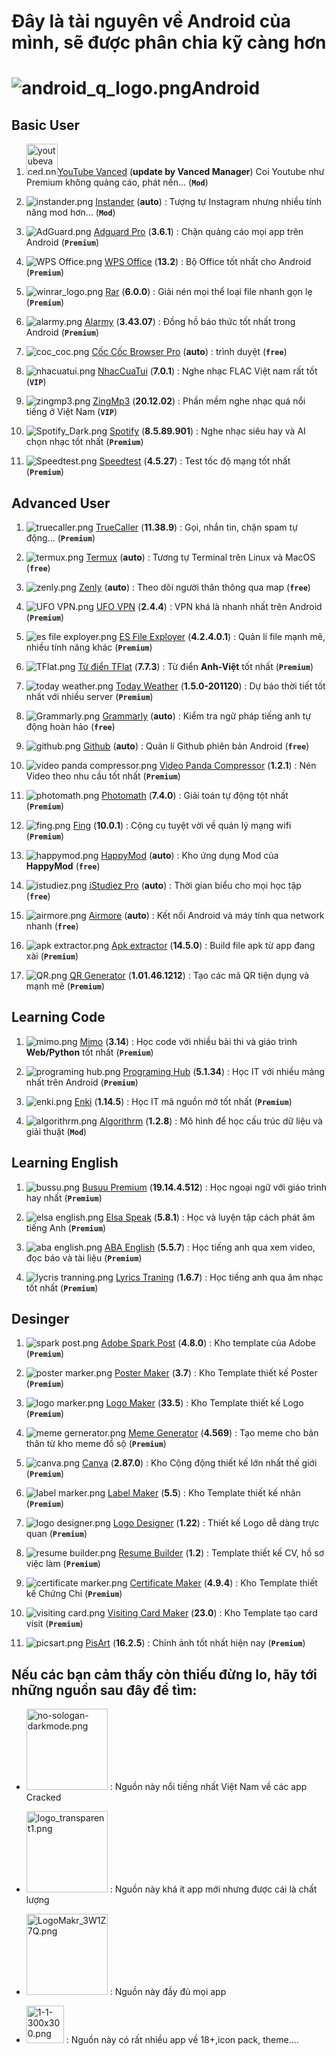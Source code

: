 # Đây là tài nguyên về Android của mình, sẽ được phân chia kỹ càng hơn

# ![android_q_logo.png](https://raw.githubusercontent.com/Zenfection/Image/master/2020/11/27-08-55-37-android_q_logo.png)Android

## Basic User

1. <img src="https://raw.githubusercontent.com/Zenfection/Image/master/2020/11/28-15-12-28-youtubevaced.png" title="" alt="youtubevaced.png" width="50">[YouTube Vanced](https://vancedapp.com/) (**update by Vanced Manager**) Coi Youtube như Premium không quảng cáo, phát nền... (**`Mod`**)

2. ![instander.png](https://raw.githubusercontent.com/Zenfection/Image/master/2020/11/28-15-17-48-instander.png) [Instander](https://thedise.me/instander/) (**auto**) : Tượng tự Instagram nhưng nhiều tính năng mod hơn... (**`Mod`**)

3. ![AdGuard.png](https://raw.githubusercontent.com/Zenfection/Image/master/2020/11/28-15-20-34-AdGuard.png) [Adguard Pro](https://app.box.com/s/oyjtyyj0ievmb7ehtx2rfy7p4yqb3ppe) (**3.6.1**) : Chặn quảng cáo mọi app trên Android (**`Premium`**)

4. ![WPS Office.png](https://raw.githubusercontent.com/Zenfection/Image/master/2020/11/28-15-15-27-WPS%20Office.png) [WPS Office](https://app.box.com/s/31qs5ufvz61qipkcvu0a3pdmddxhwi8d) (**13.2**) : Bộ Office tốt nhất cho Android (**`Premium`**)

5. ![winrar_logo.png](https://raw.githubusercontent.com/Zenfection/Image/master/2020/11/28-15-25-15-winrar_logo.png) [Rar](https://app.box.com/s/a3rjcud4vrbgt5h4qgx3sqpqkmdp7vlr) (**6.0.0**) : Giải nén mọi thể loại file nhanh gọn lẹ (**`Premium`**)

6. ![alarmy.png](https://raw.githubusercontent.com/Zenfection/Image/master/2020/11/28-15-26-00-alarmy.png) [Alarmy](https://app.box.com/s/7eg9m6cc43qaa1lktoqy8twkegwxccfy) (**3.43.07**) : Đồng hồ báo thức tốt nhất trong Android (**`Premium`**)

7. ![coc_coc.png](https://raw.githubusercontent.com/Zenfection/Image/master/2020/11/28-15-30-55-coc_coc.png) [Cốc Cốc Browser Pro](https://pro.coccoc.com/) (**auto**) : trình duyệt (**`free`**)

8. ![nhacuatui.png](https://raw.githubusercontent.com/Zenfection/Image/master/2020/11/28-15-33-01-nhacuatui.png) [NhacCuaTui](https://app.box.com/s/dp9dzt4vnppi89usvyksapmbcylsb3yg) (**7.0.1**) : Nghe nhạc FLAC Việt nam rất tốt (**`VIP`**)

9. ![zingmp3.png](https://raw.githubusercontent.com/Zenfection/Image/master/2020/11/28-15-32-23-zingmp3.png) [ZingMp3](https://app.box.com/s/7lfwmgquexyt9ae2di2ocj3lukad5ael) (**20.12.02**) : Phần mềm nghe nhạc quá nổi tiếng ở Việt Nam (**`VIP`**)

10. ![Spotify_Dark.png](https://raw.githubusercontent.com/Zenfection/Image/master/2020/11/28-21-36-57-Spotify_Dark.png) [Spotify](https://app.box.com/s/o2acn7u6ubmnnd1d0gp8nyk4d1wne6cq) (**8.5.89.901**) : Nghe nhạc siêu hay và AI chọn nhạc tốt nhất (**`Premium`**)

11. ![Speedtest.png](https://raw.githubusercontent.com/Zenfection/Image/master/2020/11/28-15-15-31-Speedtest.png) [Speedtest](https://app.box.com/s/n36yygfq3tjhpbdtgirevwc87wdmv67l) (**4.5.27**) : Test tốc độ mạng tốt nhất (**`Premium`**)

## Advanced User

1. ![truecaller.png](https://raw.githubusercontent.com/Zenfection/Image/master/2020/11/28-16-22-32-truecaller.png) [TrueCaller](https://app.box.com/s/3r7uvmzdx6i993sxbinrv1z1uf86zi3u) (**11.38.9**) : Gọi, nhắn tin, chặn spam tự động... (**`Premium`**)

2. ![termux.png](https://raw.githubusercontent.com/Zenfection/Image/master/2020/11/28-16-22-41-termux.png) [Termux](https://play.google.com/store/apps/details?id=com.termux) (**auto**) : Tương tự Terminal trên Linux và MacOS (**`free`**)

3. ![zenly.png](https://raw.githubusercontent.com/Zenfection/Image/master/2020/11/28-16-22-30-zenly.png) [Zenly](https://play.google.com/store/apps/details?id=app.zenly.locator) (**auto**) : Theo dõi người thân thông qua map (**`free`**)

4. ![UFO VPN.png](https://raw.githubusercontent.com/Zenfection/Image/master/2020/11/28-16-20-55-UFO%20VPN.png) [UFO VPN](https://app.box.com/s/ykkog4tosfvu4wh5mffiy4tlzfl77d4s) (**2.4.4**) : VPN khá là nhanh nhất trên Android (**`Premium`**)

5. ![es file exployer.png](https://raw.githubusercontent.com/Zenfection/Image/master/2020/11/28-16-19-54-es%20file%20exployer.png) [ES File Exployer](https://app.box.com/s/htut3pgwuvp4lunuimqm8pmysrfz4br4) (**4.2.4.0.1**) : Quản lí file mạnh mẽ, nhiều tính năng khác (**`Premium`**)

6. ![TFlat.png](https://raw.githubusercontent.com/Zenfection/Image/master/2020/11/28-16-18-34-TFlat.png) [Từ điển TFlat](https://app.box.com/s/5i1u6j6ubp0hjiwv9vymgeurlfuyt849) (**7.7.3**) : Từ điển **Anh-Việt** tốt nhất (**`Premium`**)

7. ![today weather.png](https://raw.githubusercontent.com/Zenfection/Image/master/2020/11/28-16-19-22-today%20weather.png) [Today Weather](https://app.box.com/s/sqbkoq27aoq0b59f6o5hsv824jivl2fx) (**1.5.0-201120**) : Dự báo thời tiết tốt nhất với nhiều server (**`Premium`**) 

8. ![Grammarly.png](https://raw.githubusercontent.com/Zenfection/Image/master/2020/11/28-16-16-56-Grammarly.png) [Grammarly](https://play.google.com/store/apps/details?id=com.grammarly.android.keyboard) (**auto**) : Kiểm tra ngữ pháp tiếng anh tự động hoàn hảo (**`free`**)

9. ![github.png](https://raw.githubusercontent.com/Zenfection/Image/master/2020/11/28-16-12-19-github.png) [Github](https://play.google.com/store/apps/details?id=com.github.android) (**auto**) : Quản lí Github phiên bản Android (**`free`**)

10. ![video panda compressor.png](https://raw.githubusercontent.com/Zenfection/Image/master/2020/11/28-16-46-13-video%20panda%20compressor.png) [Video Panda Compressor](https://app.box.com/s/hec1ouic18wi0jssavfhblo9mispa9pr) (**1.2.1**) : Nén Video theo nhu cầu tốt nhất (**`Premium`**)

11. ![photomath.png](https://raw.githubusercontent.com/Zenfection/Image/master/2020/11/28-16-10-26-photomath.png) [Photomath](https://app.box.com/s/mazjx13csagl9zmd0bizufdazyly9yz6) (**7.4.0**) : Giải toán tự động tột nhất (**`Premium`**)

12. ![fing.png](https://raw.githubusercontent.com/Zenfection/Image/master/2020/11/28-16-09-39-fing.png) [Fing](https://app.box.com/s/t0wam7zuhb2rvqhuhlqbw564m1cbfi8w) (**10.0.1**) : Cộng cụ tuyệt vời về quản lý mạng wifi (**`Premium`**)

13. ![happymod.png](https://raw.githubusercontent.com/Zenfection/Image/master/2020/11/28-16-09-35-happymod.png) [HappyMod](https://www.happymod.com/) (**auto**) : Kho ứng dụng Mod của **HappyMod** (**`free`**)

14. ![istudiez.png](https://raw.githubusercontent.com/Zenfection/Image/master/2020/11/28-16-07-11-istudiez.png) [iStudiez Pro](https://play.google.com/store/apps/details?id=com.istudiezteam.istudiezpro) (**auto**) : Thời gian biểu cho mọi học tập (**`free`**)

15. ![airmore.png](https://raw.githubusercontent.com/Zenfection/Image/master/2020/11/28-16-07-06-airmore.png) [Airmore](https://play.google.com/store/apps/details?id=com.airmore) (**auto**) : Kết nối Android và máy tính qua network nhanh (**`free`**)

16. ![apk extractor.png](https://raw.githubusercontent.com/Zenfection/Image/master/2020/11/28-16-52-01-apk%20extractor.png) [Apk extractor](https://app.box.com/s/61ks4frbuh462aelew47q1n1xzl7qjkr) (**14.5.0**) : Build file apk từ app đang xài (**`Premium`**)

17. ![QR.png](https://raw.githubusercontent.com/Zenfection/Image/master/2020/12/06-13-04-56-QR.png) [QR Generator](https://app.box.com/s/01gh3ungoeszu466a0bshbox6rrjsm7v) (**1.01.46.1212**) : Tạo các mã QR tiện dụng và mạnh mẽ (**`Premium`**)

## Learning Code

1. ![mimo.png](https://raw.githubusercontent.com/Zenfection/Image/master/2020/11/28-16-43-16-mimo.png) [Mimo](https://app.box.com/s/zq0ov95rhg8mbzkugrafswpve63pzodl) (**3.14**) : Học code với nhiều bài thi và giáo trình **Web/Python** tốt nhất (**`Premium`**)

2. ![programing hub.png](https://raw.githubusercontent.com/Zenfection/Image/master/2020/11/28-16-43-21-programing%20hub.png) [Programing Hub](https://app.box.com/s/biynuhyvvoedw50r0d6x7ok5etvmkd23) (**5.1.34**) : Học IT với nhiều mảng nhất trên Android (**`Premium`**)

3. ![enki.png](https://raw.githubusercontent.com/Zenfection/Image/master/2020/11/28-16-43-24-enki.png) [Enki](https://app.box.com/s/ky93ltv5t5rffyu9bclu1pbphsifxz1e) (**1.14.5**) : Học IT mã nguồn mở tốt nhất (**`Premium`**)

4. ![algorithrm.png](https://raw.githubusercontent.com/Zenfection/Image/master/2020/11/28-16-43-26-algorithrm.png) [Algorithrm](https://app.box.com/s/4h62rtkzprpg0jolf7mdx4w3atdxjli5) (**1.2.8**) : Mô hình để học cấu trúc dữ liệu và giải thuật (**`Mod`**)

## Learning English

1. ![bussu.png](https://raw.githubusercontent.com/Zenfection/Image/master/2020/11/28-16-40-26-bussu.png) [Busuu Premium](https://app.box.com/s/mg3y1ouwakrzlzxere9lz7xcx77nc2vy) (**19.14.4.512**) : Học ngoại ngữ với giáo trình hay nhất (**`Premium`**)

2. ![elsa english.png](https://raw.githubusercontent.com/Zenfection/Image/master/2020/11/28-16-40-32-elsa%20english.png) [Elsa Speak](https://app.box.com/s/kx8zfknqkd4cfvx2yze01o91mv7r11hi) (**5.8.1**) : Học và luyện tập cách phát âm tiếng Anh (**`Premium`**)

3. ![aba english.png](https://raw.githubusercontent.com/Zenfection/Image/master/2020/11/28-16-40-35-aba%20english.png) [ABA English](https://app.box.com/s/yikl9vehjb6wyl6j4mtl587dau02g5hg) (**5.5.7**) : Học tiếng anh qua xem video, đọc báo và tài liệu (**`Premium`**)

4. ![lycris tranning.png](https://raw.githubusercontent.com/Zenfection/Image/master/2020/11/28-22-44-29-lycris%20tranning.png) [Lyrics Traning](https://app.box.com/s/ujjll0ut9kg4byzh880usf19c6if6qhc) (**1.6.7**) : Học tiếng anh qua âm nhạc tốt nhất (**`Premium`**)

## Desinger

1. ![spark post.png](https://raw.githubusercontent.com/Zenfection/Image/master/2020/11/28-16-33-07-spark%20post.png) [Adobe Spark Post](https://app.box.com/s/nuesm4do4t6j5ie59ws4y3f1mrfyobg2) (**4.8.0**) : Kho template của Adobe (**`Premium`**)

2. ![poster marker.png](https://raw.githubusercontent.com/Zenfection/Image/master/2020/11/28-16-31-56-poster%20marker.png) [Poster Maker](https://app.box.com/s/n87xmhjyf7dws7vk6q9ny24vmmi4exl6) (**3.7**) : Kho Template thiết kế  Poster (**`Premium`**)

3. ![logo marker.png](https://raw.githubusercontent.com/Zenfection/Image/master/2020/11/28-16-31-53-logo%20marker.png) [Logo Maker](https://app.box.com/s/kpos7dp54qgjy4mfyq3jgpya1ndcldt0) (**33.5**) : Kho Template thiết kế Logo  (**`Premium`**)

4. ![meme gernerator.png](https://raw.githubusercontent.com/Zenfection/Image/master/2020/11/28-16-31-48-meme%20gernerator.png) [Meme Generator](https://app.box.com/s/nsvy75ryn73bguopwk4ibfrtlyppyfl1) (**4.569**) : Tạo meme cho bản thân từ kho meme đồ sộ (**`Premium`**)

5. ![canva.png](https://raw.githubusercontent.com/Zenfection/Image/master/2020/11/28-16-31-41-canva.png) [Canva](https://app.box.com/s/wbq307fydmacm62h3tcspiuqcc5ypb7z) (**2.87.0**) : Kho Cộng động thiết kế lớn nhất thế giới (**`Premium`**)

6. ![label marker.png](https://raw.githubusercontent.com/Zenfection/Image/master/2020/11/28-16-38-05-label%20marker.png) [Label Maker](https://app.box.com/s/dhs9t7zm9df90a1tfryic539293sa4oj) (**5.5**) : Kho Template thiết kế nhãn (**`Premium`**)

7. ![logo designer.png](https://raw.githubusercontent.com/Zenfection/Image/master/2020/11/28-16-38-10-logo%20designer.png) [Logo Designer](https://app.box.com/s/aff664r0w0zrxsblu5buraa4xssy2a92) (**1.22**) : Thiết kế Logo dễ dàng trực quan (**`Premium`**)

8. ![resume builder.png](https://raw.githubusercontent.com/Zenfection/Image/master/2020/11/28-16-38-28-resume%20builder.png) [Resume Builder](https://app.box.com/s/wg3r5bzx1rux9uxo9p7q7posyb3ibc5h) (**1.2**) : Template thiết kế CV, hồ sơ việc làm (**`Premium`**)

9. ![certificate marker.png](https://raw.githubusercontent.com/Zenfection/Image/master/2020/11/28-16-38-23-certificate%20marker.png) [Certificate Maker](https://app.box.com/s/oq9nyh6uo8qtpgyg5wdv0elk7n9djxlv) (**4.9.4**) : Kho Template thiết kế Chứng Chỉ (**`Premium`**)

10. ![visiting card.png](https://raw.githubusercontent.com/Zenfection/Image/master/2020/11/28-16-38-34-visiting%20card.png) [Visiting Card Maker](https://app.box.com/s/s9yqacnul386txtkj9j7bsbz3n360url) (**23.0**) : Kho Template tạo card visit (**`Premium`**)

11. ![picsart.png](https://raw.githubusercontent.com/Zenfection/Image/master/2020/11/28-21-47-32-picsart.png) [PisArt](https://app.box.com/s/6krums79lszgazbr4gucubjyl1zl08te) (**16.2.5**) : Chỉnh ảnh tốt nhất hiện nay (**`Premium`**)

## Nếu các bạn cảm thấy còn thiếu đừng lo, hãy tới những nguồn sau đây để tìm:

- [<img src="https://raw.githubusercontent.com/Zenfection/Image/master/2020/11/28-22-25-04-no-sologan-darkmode.png" title="" alt="no-sologan-darkmode.png" width="130">](https://www.gocmod.com/) : Nguồn này nổi tiếng nhất Việt Nam về các app Cracked

- [<img src="https://raw.githubusercontent.com/Zenfection/Image/master/2020/11/28-22-26-06-logo_transparent1.png" title="" alt="logo_transparent1.png" width="130">](https://www.chiaseapk.com/) : Nguồn này khá ít app mới nhưng được cái là chất lượng

- [<img src="https://raw.githubusercontent.com/Zenfection/Image/master/2020/11/28-22-26-31-LogoMakr_3W1Z7Q.png" title="" alt="LogoMakr_3W1Z7Q.png" width="130">](https://moddroid.com/) : Nguồn này đầy đủ mọi app

- [<img src="https://raw.githubusercontent.com/Zenfection/Image/master/2020/11/28-22-27-13-1-1-300x300.png" title="" alt="1-1-300x300.png" width="60">](https://apkmodhub.in/) : Nguồn này có rất nhiều app về 18+,icon pack, theme....
